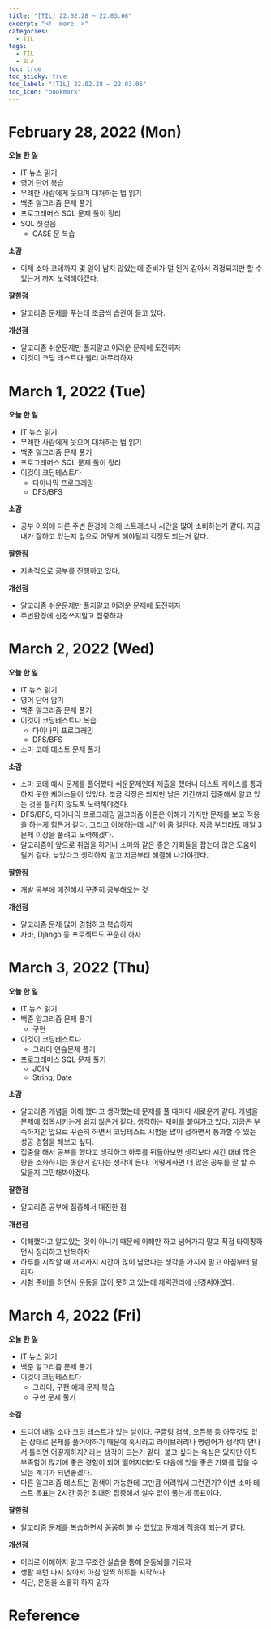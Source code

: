 ```yaml
---
title: "[TIL] 22.02.28 ~ 22.03.06"
excerpt: "<!--more-->"
categories:
  - TIL
tags:
  - TIL
  - 회고
toc: true
toc_sticky: true
toc_label: "[TIL] 22.02.28 ~ 22.03.06"
toc_icon: "bookmark"
---
```


# February 28, 2022 (Mon)

**오늘 한 일**
- IT 뉴스 읽기
- 영어 단어 복습
- 무례한 사람에게 웃으며 대처하는 법 읽기
- 백준 알고리즘 문제 풀기
- 프로그래머스 SQL 문제 풀이 정리
- SQL 첫걸음
  - CASE 문 복습

**소감**
- 이제 소마 코테까지 몇 일이 남지 않았는데 준비가 덜 된거 같아서 걱정되지만 할 수 있는거 까지 노력해야겠다.

**잘한점**
- 알고리즘 문제를 푸는데 조금씩 습관이 들고 있다.

**개선점**
- 알고리즘 쉬운문제만 풀지말고 어려운 문제에 도전하자
- 이것이 코딩 테스트다 빨리 마무리하자

# March 1, 2022 (Tue)

**오늘 한 일**
- IT 뉴스 읽기
- 무례한 사람에게 웃으며 대처하는 법 읽기
- 백준 알고리즘 문제 풀기
- 프로그래머스 SQL 문제 풀이 정리
- 이것이 코딩테스트다
  - 다이나믹 프로그래밍
  - DFS/BFS

**소감**
- 공부 이외에 다른 주변 환경에 의해 스트레스나 시간을 많이 소비하는거 같다. 지금 내가 잘하고 있는지 앞으로 어떻게 해야될지 걱정도 되는거 같다. 

**잘한점**
- 지속적으로 공부를 진행하고 있다.

**개선점**
- 알고리즘 쉬운문제만 풀지말고 어려운 문제에 도전하자
- 주변환경에 신경쓰지말고 집중하자

# March 2, 2022 (Wed)

**오늘 한 일**
- IT 뉴스 읽기
- 영어 단어 암기
- 백준 알고리즘 문제 풀기
- 이것이 코딩테스트다 복습
  - 다이나믹 프로그래밍
  - DFS/BFS
- 소마 코테 테스트 문제 풀기

**소감**
- 소마 코테 예시 문제를 풀어봤다 쉬운문제인데 제출을 했더니 테스트 케이스를 통과하지 못한 케이스들이 있었다. 조금 걱정은 되지만 남은 기간까지 집중해서 알고 있는 것을 틀리지 않도록 노력해야겠다.
- DFS/BFS, 다이나믹 프로그래밍 알고리즘 이론은 이해가 가지만 문제를 보고 적용을 하는게 힘든거 같다. 그리고 이해하는데 시간이 좀 걸린다. 지금 부터라도 매일 3문제 이상을 풀려고 노력해겠다.
- 알고리즘이 앞으로 취업을 하거나 소마와 같은 좋은 기회들을 잡는데 많은 도움이 될거 같다. 늦었다고 생각하지 말고 지금부터 해결해 나가야겠다.

**잘한점**
- 개발 공부에 매진해서 꾸준히 공부해오는 것

**개선점**
- 알고리즘 문제 많이 경험하고 복습하자
- 자바, Django 등 프로젝트도 꾸준히 하자

# March 3, 2022 (Thu)

**오늘 한 일**
- IT 뉴스 읽기
- 백준 알고리즘 문제 풀기
  - 구현
- 이것이 코딩테스트다
  - 그리디 연습문제 풀기
- 프로그래머스 SQL 문제 풀기
  - JOIN
  - String, Date

**소감**
- 알고리즘 개념을 이해 했다고 생각했는데 문제를 풀 때마다 새로운거 같다. 개념을 문제에 접목시키는게 쉽지 않은거 같다. 생각하는 재미를 붙여가고 있다.
지금은 부족하지만 앞으로 꾸준히 하면서 코딩테스트 시험을 많이 접하면서 통과할 수 있는 성공 경험을 해보고 싶다.
- 집중을 해서 공부를 했다고 생각하고 하루를 뒤돌아보면 생각보다 시간 대비 많은 량을 소화하지는 못한거 같다는 생각이 든다. 어떻게하면 더 많은 공부를 잘 할 수 있을지 고민해봐야겠다.

**잘한점**
- 알고리즘 공부에 집중해서 매진한 점

**개선점**
- 이해했다고 알고있는 것이 아니기 때문에 이해만 하고 넘어가지 말고 직접 타이핑하면서 정리하고 반복하자
- 하루를 시작할 때 저녁까지 시간이 많이 남았다는 생각을 가지지 말고 아침부터 달리자
- 시험 준비를 하면서 운동을 많이 못하고 있는데 체력관리에 신경써야겠다.

# March 4, 2022 (Fri)

**오늘 한 일**
- IT 뉴스 읽기
- 백준 알고리즘 문제 풀기
- 이것이 코딩테스트다
  - 그리디, 구현 예제 문제 복습
  - 구현 문제 풀기

**소감**
- 드디어 내일 소마 코딩 테스트가 있는 날이다. 구글링 검색, 오픈북 등 아무것도 없는 상태로 문제를 풀어야하기 때문에 혹시라고 라이브러리나 명령어가 생각이 안나서 틀리면 어떻게하지? 라는 생각이 드는거 같다. 붙고 싶다는 욕심은 있지만 아직 부족함이 많기에 좋은 경험이 되어 떨어지더라도 다음에 있을 좋은 기회를 잡을 수 있는 계기가 되면좋겠다.
- 다른 알고리즘 테스트는 검색이 가능한데 그만큼 어려워서 그런건가? 이번 소마 테스트 목표는 2시간 동안 최대한 집중해서 실수 없이 풀는게 목표이다.

**잘한점**
- 알고리즘 문제를 복습하면서 꼼꼼히 볼 수 있었고 문제에 적응이 되는거 같다.

**개선점**
- 머리로 이해하지 말고 무조건 실습을 통해 운동뇌를 기르자
- 생활 패턴 다시 찾아서 아침 일찍 하루를 시작하자
- 식단, 운동을 소홀히 하지 말자

# Reference